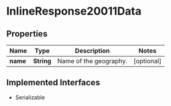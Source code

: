 

# InlineResponse20011Data


## Properties

Name | Type | Description | Notes
------------ | ------------- | ------------- | -------------
**name** | **String** | Name of the geography. |  [optional]


## Implemented Interfaces

* Serializable


